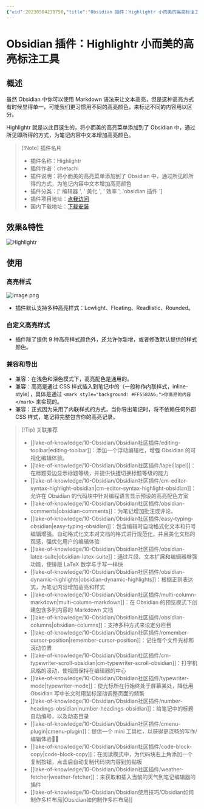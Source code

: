 ```yaml
---
{"uid":20230504230750,"title":"Obsidian 插件：Highlightr 小而美的高亮标注工具","tags":["Obsidian","插件","高亮","可视化编辑"],"description":"Obsidian 插件：Highlightr 将小而美的高亮菜单添加到了 Obsidian 中，通过所见即所得的方式，为笔记内容中文本增加高亮颜色。","author":"OS","type":"other","draft":false,"editable":false,"modified":20230831153518,"dg-publish":true,"permalink":"/lake-of-knowledge/10-obsidian/obsidian/highlightr-plugin/","dgPassFrontmatter":true}
---
```



# Obsidian 插件：Highlightr 小而美的高亮标注工具

## 概述

虽然 Obsidian 中你可以使用 Markdown 语法来让文本高亮，但是这种高亮方式有时候显得单一，可能我们更习惯用不同的高亮颜色，来标记不同的内容用以区分。

Highlightr 就是以此目诞生的，将小而美的高亮菜单添加到了 Obsidian 中，通过所见即所得的方式，为笔记内容中文本增加高亮颜色。

> [!Note] 插件名片
> - 插件名称：Highlightr
> - 插件作者：chetachi
> - 插件说明：将小而美的高亮菜单添加到了 Obsidian 中，通过所见即所得的方式，为笔记内容中文本增加高亮颜色
> - 插件分类：[' 编辑器 ', ' 美化 ', ' 效率 ', 'obsidian 插件 ']
> - 插件项目地址：[点我访问](https://github.com/chetachiezikeuzor/Highlightr-Plugin)
> - 国内下载地址：[下载安装](https://pkmer.cn/products/plugin/pluginMarket/?highlightr-plugin)

## 效果&特性

![Highlightr](https://cdn.pkmer.cn/covers/highlightr-plugin.png!pkmer)

## 使用

### 高亮样式

![image.png](https://cdn.pkmer.cn/images/20230504232528.png!pkmer)

- 插件默认支持多种高亮样式：Lowlight、Floating、Readlistic、Rounded。

### 自定义高亮样式

- 插件除了提供 9 种高亮样式颜色外，还允许你新增，或者修改默认提供的样式颜色。

### 兼容和导出

- 兼容：在浅色和深色模式下，高亮配色是通用的。
- 兼容：高亮是通过 CSS 样式插入到笔记中的（一般称作内联样式，inline-style），具体是通过 `<mark style="background: #FF5582A6;">你高亮的内容</mark>` 来实现的。
- 兼容：正式因为采用了内联样式的方式，当你导出笔记时，将不依赖任何外部 CSS 样式，笔记将完整包含你的高亮记录。

> [!Tip] 关联推荐
> - [[lake-of-knowledge/10-Obsidian/Obsidian社区插件/editing-toolbar\|editing-toolbar]]：添加一个浮动编辑栏，增强 Obsidian 的可视化编辑体验。
> - [[lake-of-knowledge/10-Obsidian/Obsidian社区插件/lapel\|lapel]]：在标题旁边显示标题等级，并提供快捷切换标题等级的能力
> - [[lake-of-knowledge/10-Obsidian/Obsidian社区插件/cm-editor-syntax-highlight-obsidian\|cm-editor-syntax-highlight-obsidian]]：允许在 Obsidian 的代码块中针对编程语言显示预设的高亮配色方案
> - [[lake-of-knowledge/10-Obsidian/Obsidian社区插件/obsidian-comments\|obsidian-comments]]：为笔记增加批注或评论。
> - [[lake-of-knowledge/10-Obsidian/Obsidian社区插件/easy-typing-obsidian\|easy-typing-obsidian]]：包含编辑时自动格式化文本和符号编辑增强。自动格式化文本对文档的格式进行规范化，并且美化文档的观感，强优化用户的编辑体验
> - [[lake-of-knowledge/10-Obsidian/Obsidian社区插件/obsidian-latex-suite\|obsidian-latex-suite]]：通过片段、文本扩展和编辑器增强功能，使排版 LaTeX 数学与手写一样快
> - [[lake-of-knowledge/10-Obsidian/Obsidian社区插件/obsidian-dynamic-highlights\|obsidian-dynamic-highlights]]：根据正则表达式，为笔记内容增加高亮和样式
> - [[lake-of-knowledge/10-Obsidian/Obsidian社区插件/multi-column-markdown\|multi-column-markdown]]：在 Obsidian 的预览模式下创建包含多列内容的 Markdown 文档
> - [[lake-of-knowledge/10-Obsidian/Obsidian社区插件/obsidian-columns\|obsidian-columns]]：支持多种方式来设定分栏目
> - [[lake-of-knowledge/10-Obsidian/Obsidian社区插件/remember-cursor-position\|remember-cursor-position]]：记住每个文件光标和滚动位置
> - [[lake-of-knowledge/10-Obsidian/Obsidian社区插件/cm-typewriter-scroll-obsidian\|cm-typewriter-scroll-obsidian]]：打字机风格的滚动，使视图保持在编辑器的中心
> - [[lake-of-knowledge/10-Obsidian/Obsidian社区插件/typewriter-mode\|typewriter-mode]]：使光标所在行始终处于屏幕某处，降低用 Obsidian 写中长文时用鼠标滚动调整页面的频繁
> - [[lake-of-knowledge/10-Obsidian/Obsidian社区插件/number-headings-obsidian\|number-headings-obsidian]]：给笔记中的标题自动编号，以及动态目录
> - [[lake-of-knowledge/10-Obsidian/Obsidian社区插件/cmenu-plugin\|cmenu-plugin]]：提供一个 mini 工具栏，以获得更流畅的写作/编辑体验✍🏽
> - [[lake-of-knowledge/10-Obsidian/Obsidian社区插件/code-block-copy\|code-block-copy]]：在阅读模式中，为代码块右上角添加一个复制按钮，点击后自动复制代码块内容到剪贴板
> - [[lake-of-knowledge/10-Obsidian/Obsidian社区插件/weather-fetcher\|weather-fetcher]]：来获取和插入当前的天气到笔记编辑器的插件
> - [[lake-of-knowledge/10-Obsidian/Obsidian使用技巧/Obsidian如何制作多栏布局\|Obsidian如何制作多栏布局]]